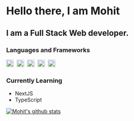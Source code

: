 # Hello there, I am Mohit

## I am a Full Stack Web developer.

### Languages and Frameworks

<image src="https://cdn-icons-png.flaticon.com/512/1051/1051277.png" height="20">&nbsp;
<image src="https://cdn-icons-png.flaticon.com/512/732/732190.png" height="20">&nbsp;
<image src="https://raw.githubusercontent.com/github/explore/80688e429a7d4ef2fca1e82350fe8e3517d3494d/topics/javascript/javascript.png" height="20">&nbsp;
<image src="https://raw.githubusercontent.com/github/explore/80688e429a7d4ef2fca1e82350fe8e3517d3494d/topics/react/react.png" height="20">&nbsp;
<image src="https://raw.githubusercontent.com/github/explore/80688e429a7d4ef2fca1e82350fe8e3517d3494d/topics/nodejs/nodejs.png" height="20">
    
  
### Currently Learning

- NextJS
- TypeScript

[![Mohit's github stats](https://github-readme-stats.vercel.app/api?username=mohitpatel412&count_private=true)](https://github.com/anuraghazra/github-readme-stats)
